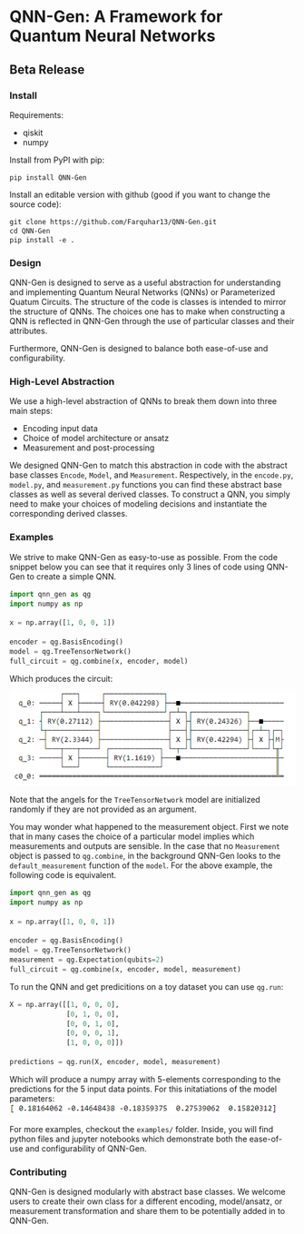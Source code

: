 # QNN-Gen: A Framework for Quantum Neural Networks 
## Beta Release

### Install 
Requirements:
- qiskit
- numpy

Install from PyPI with pip:
```
pip install QNN-Gen
```

Install an editable version with github (good if you want to change the source code):
```
git clone https://github.com/Farquhar13/QNN-Gen.git
cd QNN-Gen
pip install -e . 
```

### Design
QNN-Gen is designed to serve as a useful abstraction for understanding and implementing Quantum Neural Networks (QNNs) or Parameterized Quatum Circuits. The structure of the code is classes is intended to mirror the structure of QNNs. The choices one has to make when constructing a QNN is reflected in QNN-Gen through the use of particular classes and their attributes. 

Furthermore, QNN-Gen is designed to balance both ease-of-use and configurability.

### High-Level Abstraction
We use a high-level abstraction of QNNs to break them down into three main steps:
- Encoding input data 
- Choice of model architecture or ansatz
- Measurement and post-processing

We designed QNN-Gen to match this abstraction in code with the abstract base classes `Encode`, `Model`, and `Measurement`. Respectively, in the `encode.py`, `model.py`, and `measurement.py` functions you can find these abstract base classes as well as several derived classes. To construct a QNN, you simply need to make your choices of modeling decisions and instantiate the corresponding derived classes.

### Examples
We strive to make QNN-Gen as easy-to-use as possible. From the code snippet below you can see that it requires only 3 lines of code using QNN-Gen to create a simple QNN.
```python
import qnn_gen as qg
import numpy as np

x = np.array([1, 0, 0, 1])

encoder = qg.BasisEncoding()
model = qg.TreeTensorNetwork()
full_circuit = qg.combine(x, encoder, model)
```
Which produces the circuit:

![](/images/BasisEncode_TTN.png)

Note that the angels for the `TreeTensorNetwork` model are initialized randomly if they are not provided as an argument. 

You may wonder what happened to the measurement object. First we note that in many cases the choice of a particular model implies which measurements and outputs are sensible. In the case that no `Measurement` object is passed to `qg.combine`, in the background QNN-Gen looks to the `default_measurement` function of the `model`. For the above example, the following code is equivalent. 
```python
import qnn_gen as qg
import numpy as np

x = np.array([1, 0, 0, 1])

encoder = qg.BasisEncoding()
model = qg.TreeTensorNetwork()
measurement = qg.Expectation(qubits=2)
full_circuit = qg.combine(x, encoder, model, measurement)
```

To run the QNN and get predicitions on a toy dataset you can use `qg.run`:
```python
X = np.array([[1, 0, 0, 0],
              [0, 1, 0, 0],
              [0, 0, 1, 0],
              [0, 0, 0, 1],
              [1, 0, 0, 0]])

predictions = qg.run(X, encoder, model, measurement)
```
Which will produce a numpy array with 5-elements corresponding to the predictions for the 5 input data points. For this initatiations of the model parameters:
![](/images/BasisEncode_TTN_predictions.png)

For more examples, checkout the `examples/` folder. Inside, you will find python files and jupyter notebooks which demonstrate both the ease-of-use and configurability of QNN-Gen.

### Contributing
QNN-Gen is designed modularly with abstract base classes. We welcome users to create their own class for a different encoding, model/ansatz, or measurement transformation and share them to be potentially added in to QNN-Gen.
